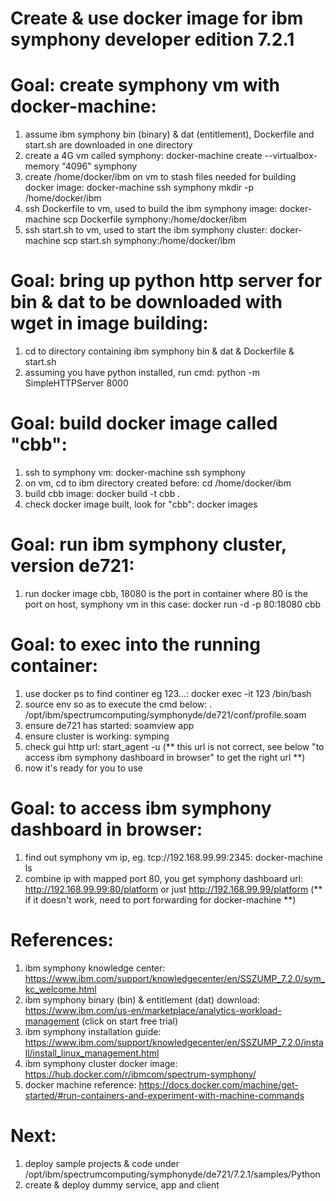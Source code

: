 # Create & use docker image for ibm symphony developer edition 7.2.1 

# Goal: create symphony vm with docker-machine:
1. assume ibm symphony bin (binary) & dat (entitlement), Dockerfile and start.sh are downloaded in one directory
2. create a 4G vm called symphony: docker-machine create --virtualbox-memory "4096" symphony
3. create /home/docker/ibm on vm to stash files needed for building docker image: docker-machine ssh symphony mkdir -p /home/docker/ibm 
4. ssh Dockerfile to vm, used to build the ibm symphony image: docker-machine scp Dockerfile symphony:/home/docker/ibm 
5. ssh start.sh to vm, used to start the ibm symphony cluster: docker-machine scp start.sh symphony:/home/docker/ibm 

# Goal: bring up python http server for bin & dat to be downloaded with wget in image building:
1. cd to directory containing ibm symphony bin & dat & Dockerfile & start.sh
2. assuming you have python installed, run cmd: python -m SimpleHTTPServer 8000

# Goal: build docker image called "cbb":
1. ssh to symphony vm: docker-machine ssh symphony
2. on vm, cd to ibm directory created before: cd /home/docker/ibm
3. build cbb image: docker build -t cbb .
4. check docker image built, look for "cbb": docker images

# Goal: run ibm symphony cluster, version de721:
1. run docker image cbb, 18080 is the port in container where 80 is the port on host, symphony vm in this case: docker run -d -p 80:18080 cbb

# Goal: to exec into the running container:
1. use docker ps to find continer eg 123...: docker exec -it 123 /bin/bash
2. source env so as to execute the cmd below: . /opt/ibm/spectrumcomputing/symphonyde/de721/conf/profile.soam
3. ensure de721 has started: soamview app
4. ensure cluster is working: symping
5. check gui http url: start_agent -u (** this url is not correct, see below "to access ibm symphony dashboard in browser" to get the right url **)
6. now it's ready for you to use 

# Goal: to access ibm symphony dashboard in browser:
1. find out symphony vm ip, eg. tcp://192.168.99.99:2345: docker-machine ls 
2. combine ip with mapped port 80, you get symphony dashboard url: http://192.168.99.99:80/platform or just http://192.168.99.99/platform (** if it doesn't work, need to port forwarding for docker-machine **)

# References: 
1. ibm symphony knowledge center: https://www.ibm.com/support/knowledgecenter/en/SSZUMP_7.2.0/sym_kc_welcome.html
2. ibm symphony binary (bin) & entitlement (dat) download: https://www.ibm.com/us-en/marketplace/analytics-workload-management (click on start free trial)
3. ibm symphony installation guide: https://www.ibm.com/support/knowledgecenter/en/SSZUMP_7.2.0/install/install_linux_management.html
4. ibm symphony cluster docker image: https://hub.docker.com/r/ibmcom/spectrum-symphony/
5. docker machine reference: https://docs.docker.com/machine/get-started/#run-containers-and-experiment-with-machine-commands

# Next:
1. deploy sample projects & code under /opt/ibm/spectrumcomputing/symphonyde/de721/7.2.1/samples/Python
2. create & deploy dummy service, app and client
